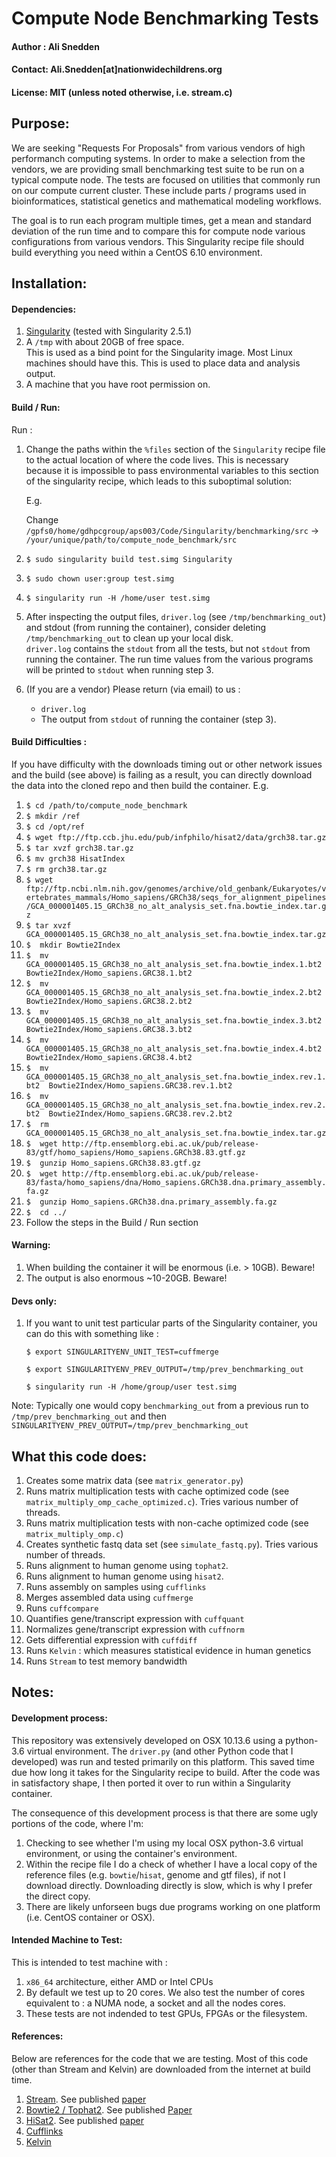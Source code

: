 # Compute Node Benchmarking Tests
#### Author : Ali Snedden
#### Contact: Ali.Snedden[at]nationwidechildrens.org
#### License: MIT (unless noted otherwise, i.e. stream.c)
## Purpose:
We are seeking "Requests For Proposals" from various vendors of high performanch computing systems.
In order to make a selection from the vendors, we are providing small benchmarking test suite to be run on a typical compute node.
The tests are focused on utilities that commonly run on our compute current cluster. 
These include parts / programs used in bioinformatices, statistical genetics and mathematical modeling workflows.

The goal is to run each program multiple times, get a mean and standard deviation of the run time and to compare this for compute node various configurations from various vendors.
This Singularity recipe file should build everything you need within a CentOS 6.10 environment. 


## Installation:
#### Dependencies:
1. [Singularity](https://www.sylabs.io/guides/2.5/user-guide/index.html) (tested with Singularity 2.5.1)
2. A `/tmp` with about 20GB of free space.  
   This is used as a bind point for the Singularity image. 
   Most Linux machines should have this. This is used to place data and analysis output. 
3. A machine that you have root permission on. 

#### Build / Run:
Run : 
1.  Change the paths within the `%files` section of the `Singularity` recipe file to 
    the actual location of where the code lives.
    This is necessary because it is impossible to pass environmental variables to this section of the singularity recipe, which leads to this suboptimal solution:
    
    E.g.
    
    Change `/gpfs0/home/gdhpcgroup/aps003/Code/Singularity/benchmarking/src` -> 
    `/your/unique/path/to/compute_node_benchmark/src`

    
2. `$ sudo singularity build test.simg Singularity`
3. `$ sudo chown user:group test.simg`
4. `$ singularity run -H /home/user test.simg`
5.  After inspecting the output files, `driver.log` (see `/tmp/benchmarking_out`) and stdout (from running the container), consider deleting `/tmp/benchmarking_out` to clean up your local disk.  
    `driver.log` contains the `stdout` from all the tests, but not `stdout` from running the container. 
    The run time values from the various programs will be printed to `stdout` when running step 3.
6. (If you are a vendor) Please return (via email) to us :
    * `driver.log`
    * The output from `stdout` of running the container (step 3).


#### Build Difficulties :
If you have difficulty with the downloads timing out or other network issues and the build (see above) is failing as a result, you can directly download the data into the cloned repo and then build the container.
E.g.

1. `$ cd /path/to/compute_node_benchmark`
2. `$ mkdir /ref`
3. `$ cd /opt/ref`
4. `$ wget ftp://ftp.ccb.jhu.edu/pub/infphilo/hisat2/data/grch38.tar.gz `
5. `$ tar xvzf grch38.tar.gz`
6. `$ mv grch38 HisatIndex`
7. `$ rm grch38.tar.gz`
8. `$ wget ftp://ftp.ncbi.nlm.nih.gov/genomes/archive/old_genbank/Eukaryotes/vertebrates_mammals/Homo_sapiens/GRCh38/seqs_for_alignment_pipelines/GCA_000001405.15_GRCh38_no_alt_analysis_set.fna.bowtie_index.tar.gz`
9. `$ tar xvzf GCA_000001405.15_GRCh38_no_alt_analysis_set.fna.bowtie_index.tar.gz`
10. `$  mkdir Bowtie2Index`
11. `$  mv GCA_000001405.15_GRCh38_no_alt_analysis_set.fna.bowtie_index.1.bt2  Bowtie2Index/Homo_sapiens.GRC38.1.bt2`
12. `$  mv GCA_000001405.15_GRCh38_no_alt_analysis_set.fna.bowtie_index.2.bt2  Bowtie2Index/Homo_sapiens.GRC38.2.bt2`
13. `$  mv GCA_000001405.15_GRCh38_no_alt_analysis_set.fna.bowtie_index.3.bt2  Bowtie2Index/Homo_sapiens.GRC38.3.bt2`
14. `$  mv GCA_000001405.15_GRCh38_no_alt_analysis_set.fna.bowtie_index.4.bt2  Bowtie2Index/Homo_sapiens.GRC38.4.bt2`
15. `$  mv GCA_000001405.15_GRCh38_no_alt_analysis_set.fna.bowtie_index.rev.1.bt2  Bowtie2Index/Homo_sapiens.GRC38.rev.1.bt2`
16. `$  mv GCA_000001405.15_GRCh38_no_alt_analysis_set.fna.bowtie_index.rev.2.bt2  Bowtie2Index/Homo_sapiens.GRC38.rev.2.bt2`
17. `$  rm GCA_000001405.15_GRCh38_no_alt_analysis_set.fna.bowtie_index.tar.gz`
18. `$  wget http://ftp.ensemblorg.ebi.ac.uk/pub/release-83/gtf/homo_sapiens/Homo_sapiens.GRCh38.83.gtf.gz`
19. `$  gunzip Homo_sapiens.GRCh38.83.gtf.gz`
20. `$  wget http://ftp.ensemblorg.ebi.ac.uk/pub/release-83/fasta/homo_sapiens/dna/Homo_sapiens.GRCh38.dna.primary_assembly.fa.gz`
21. `$  gunzip Homo_sapiens.GRCh38.dna.primary_assembly.fa.gz`
22. `$  cd ../`
23. Follow the steps in the Build / Run section

#### Warning:
1. When building the container it will be enormous (i.e. > 10GB). Beware!
2. The output is also enormous ~10-20GB. Beware!

#### Devs only:
1. If you want to unit test particular parts of the Singularity container, you can do this with something like :

   `$ export SINGULARITYENV_UNIT_TEST=cuffmerge`

   `$ export SINGULARITYENV_PREV_OUTPUT=/tmp/prev_benchmarking_out`

   `$ singularity run -H /home/group/user test.simg`

Note:
Typically one would copy `benchmarking_out` from a previous run to `/tmp/prev_benchmarking_out` and then `SINGULARITYENV_PREV_OUTPUT=/tmp/prev_benchmarking_out`


## What this code does:
1. Creates some matrix data (see `matrix_generator.py`)
2. Runs matrix multiplication tests with cache optimized code (see `matrix_multiply_omp_cache_optimized.c`). Tries various number of threads.
3. Runs matrix multiplication tests with non-cache optimized code (see `matrix_multiply_omp.c`)
4. Creates synthetic fastq data set (see `simulate_fastq.py`). Tries various number of threads.
5. Runs alignment to human genome using `tophat2`.
6. Runs alignment to human genome using `hisat2`.
7. Runs assembly on samples using `cufflinks`
8. Merges assembled data using `cuffmerge`
9. Runs `cuffcompare`
10. Quantifies gene/transcript expression with `cuffquant`
11. Normalizes gene/transcript expression with `cuffnorm`
12. Gets differential expression with `cuffdiff`
13. Runs `Kelvin` : which measures statistical evidence in human genetics
14. Runs `Stream` to test memory bandwidth


## Notes:
#### Development process:
This repository was extensively developed on OSX 10.13.6 using a python-3.6 virtual environment.
The `driver.py` (and other Python code that I developed) was run and tested primarily on this platform.
This saved time due how long it takes for the Singularity recipe to build.
After the code was in satisfactory shape, I then ported it over to run within a Singularity container.

The consequence of this development process is that there are some ugly portions of the code, where I'm:
1. Checking to see whether I'm using my local OSX python-3.6 virtual environment, or using the container's environment.
2. Within the recipe file I do a check of whether I have a local copy of the reference files (e.g. `bowtie`/`hisat`, genome and gtf files), if not I download directly. 
Downloading directly is slow, which is why I prefer the direct copy.
3. There are likely unforseen bugs due programs working on one platform (i.e. CentOS container or OSX).

#### Intended Machine to Test:
This is intended to test machine with : 
1. `x86_64` architecture, either AMD or Intel CPUs
2. By default we test up to 20 cores. We also test the number of cores equivalent to : a NUMA node, a socket and all the nodes cores.
3. These tests are not indended to test GPUs, FPGAs or the filesystem.

#### References:
Below are references for the code that we are testing. Most of this code (other than Stream and Kelvin) are downloaded from the internet at build time.
1. [Stream](http://www.cs.virginia.edu/stream/ref.html#why). See published [paper](https://www.researchgate.net/publication/51992086_Memory_bandwidth_and_machine_balance_in_high_performance_computers)
2. [Bowtie2 / Tophat2](https://ccb.jhu.edu/software/tophat/manual.shtml). See published [Paper](https://genomebiology.biomedcentral.com/articles/10.1186/gb-2013-14-4-r36)
3. [HiSat2](https://ccb.jhu.edu/software/hisat2/index.shtml). See published [paper](https://www.nature.com/articles/nmeth.3317)
4. [Cufflinks](http://cole-trapnell-lab.github.io/cufflinks/cuffcompare/index.html)
5. [Kelvin](https://www.karger.com/Article/Abstract/330634)




